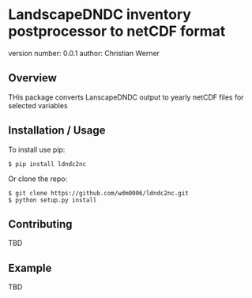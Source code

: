 LandscapeDNDC inventory postprocessor to netCDF format
===============================

version number: 0.0.1
author: Christian Werner

Overview
--------

THis package converts LanscapeDNDC output to yearly netCDF files for selected variables

Installation / Usage
--------------------

To install use pip:

    $ pip install ldndc2nc


Or clone the repo:

    $ git clone https://github.com/wdm0006/ldndc2nc.git
    $ python setup.py install
    
Contributing
------------

TBD

Example
-------

TBD
